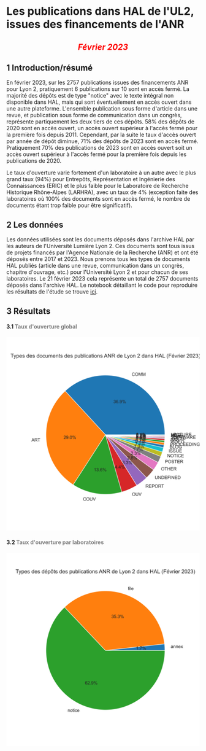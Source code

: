# Les publications dans HAL de l'UL2, issues des financements de l'ANR

##  <center> <span style="color:red" > *Février 2023* </span> </center> 

## 1 Introduction/résumé

<p>En février 2023, sur les 2757 publications issues des financements ANR pour Lyon 2, pratiquement 6 publications sur 10 sont en accès fermé. La majorité des dépôts est de type "notice" avec le texte intégral non disponible dans HAL, mais qui sont éventuellement en accès ouvert dans une autre plateforme. L'ensemble publication sous forme d'article dans une revue, et publication sous forme de communication dans un congrès, représente partiquement les deux tiers de ces dépôts. 58% des dépôts de 2020 sont en accès ouvert, un accès ouvert supérieur à l'accès fermé pour la première fois depuis 2011. Cependant, par la suite le taux d'accès ouvert par année de dépôt diminue, 71% des dépôts de 2023 sont en accès fermé. Pratiquement 70% des publications de 2023 sont en accès ouvert soit un accès ouvert supérieur à l'accès fermé pour la première fois depuis les publications de 2020.

Le taux d'ouverture varie fortement d'un laboratoire à un autre avec le plus grand taux (94%) pour Entrepôts, Représentation et Ingénierie des Connaissances (ERIC) et le plus faible pour le Laboratoire de Recherche Historique Rhône-Alpes (LARHRA), avec un taux de 4% (exception faite des laboratoires où 100% des documents sont en accès fermé, le nombre de documents étant trop faible pour être significatif).</p>
</p>

## 2 Les données

Les données utilisées sont les documents déposés dans l'archive HAL par les auteurs de l'Université Lumière Lyon 2. Ces documents sont tous issus de projets financés par l'Agence Nationale de la Recherche (ANR) et ont été déposés entre 2017 et 2023. Nous prenons tous les types de documents HAL publiés (article dans une revue, communication dans un congrès, chapitre d'ouvrage, etc.) pour l'Université Lyon 2 et pour chacun de ses laboratoires. Le 21 février 2023 cela représente un total de 2757 documents déposés dans l'archive HAL. Le notebook détaillant le code pour reproduire les résultats de l'étude se trouve [ici](Publications_ANR_Université_Lyon_2.ipynb).


## 3 Résultats

 #### 3.1 <span style="color:gray" > Taux d'ouverture global </span>

<img src="https://github.com/Mandy21/Science-ouverte/blob/main/plot_1.png" />

 #### 3.2 <span style="color:gray" > Taux d'ouverture par laboratoires </span>

<img src="https://github.com/Mandy21/Science-ouverte/blob/main/plot_2.png" />

